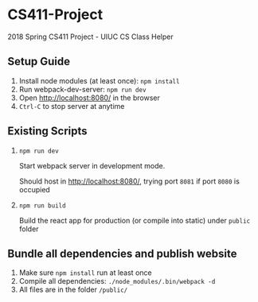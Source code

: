 # CS411-Project
2018 Spring CS411 Project - UIUC CS Class Helper

## Setup Guide
1. Install node modules (at least once): `npm install`
2. Run webpack-dev-server: `npm run dev`
3. Open [http://localhost:8080/](http://localhost:8080/) in the browser
4. `Ctrl-C` to stop server at anytime

## Existing Scripts
1. `npm run dev`

   Start webpack server in development mode.
   
   Should host in [http://localhost:8080/](http://localhost:8080/), trying port `8081` if port `8080` is occupied
2. `npm run build`

   Build the react app for production (or compile into static) under `public` folder

## Bundle all dependencies and publish website
1. Make sure `npm install` run at least once
2. Compile all dependencies: `./node_modules/.bin/webpack -d`
3. All files are in the folder `/public/`
